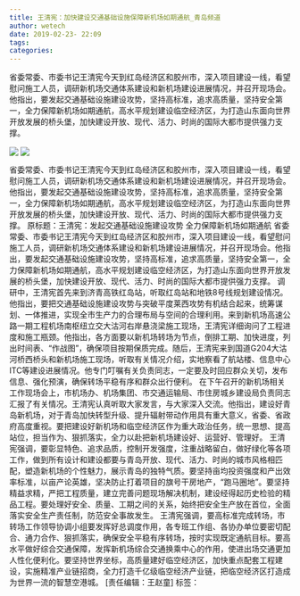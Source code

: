 ```yaml
---
title: 王清宪：加快建设交通基础设施保障新机场如期通航_青岛频道
author: wetech
date: 2019-02-23- 22:09
tags: 
categories: 
---
```

省委常委、市委书记王清宪今天到红岛经济区和胶州市，深入项目建设一线，看望慰问施工人员，调研新机场交通体系建设和新机场建设进展情况，并召开现场会。他指出，要发起交通基础设施建设攻势，坚持高标准，追求高质量，坚持安全第一，全力保障新机场如期通航，高水平规划建设临空经济区，为打造山东面向世界开放发展的桥头堡，加快建设开放、现代、活力、时尚的国际大都市提供强力支撑。
<!-- more -->
                
<img align="center" border="0" src="http://p0.ifengimg.com/a/2019_08/9899f606fde2424_size37_w500_h333.jpg" />
                
<img align="center" border="0" src="http://p2.ifengimg.com/a/2016/0810/204c433878d5cf9size1_w16_h16.png" />
                
            
省委常委、市委书记王清宪今天到红岛经济区和胶州市，深入项目建设一线，看望慰问施工人员，调研新机场交通体系建设和新机场建设进展情况，并召开现场会。他指出，要发起交通基础设施建设攻势，坚持高标准，追求高质量，坚持安全第一，全力保障新机场如期通航，高水平规划建设临空经济区，为打造山东面向世界开放发展的桥头堡，加快建设开放、现代、活力、时尚的国际大都市提供强力支撑。
原标题：王清宪：发起交通基础设施建设攻势 全力保障新机场如期通航
省委常委、市委书记王清宪今天到红岛经济区和胶州市，深入项目建设一线，看望慰问施工人员，调研新机场交通体系建设和新机场建设进展情况，并召开现场会。他指出，要发起交通基础设施建设攻势，坚持高标准，追求高质量，坚持安全第一，全力保障新机场如期通航，高水平规划建设临空经济区，为打造山东面向世界开放发展的桥头堡，加快建设开放、现代、活力、时尚的国际大都市提供强力支撑。
调研中，王清宪首先来到济青高铁红岛站，听取红岛站和地铁8号线规划建设情况。他指出，要把交通基础设施建设攻势与突破平度莱西攻势有机结合起来，统筹谋划、一体推进，实现全市生产力的合理布局与空间的合理利用。来到新机场高速公路一期工程机场南枢纽立交大沽河右岸悬浇梁施工现场，王清宪详细询问了工程进度和施工瓶颈。他指出，各方面要以新机场转场为节点，倒排工期、加快进度，列出时间表、“作战图”，确保项目按期保质完成。随后，王清宪来到国道G204大沽河桥西桥头和新机场施工现场，听取有关情况介绍，实地察看了航站楼、信息中心ITC等建设进展情况。他专门叮嘱有关负责同志，一定要及时回应群众关切，发布信息、强化预演，确保转场平稳有序和群众出行便利。
在下午召开的新机场相关工作现场会上，市机场办、机场集团、市交通运输局、市住房城乡建设局负责同志汇报了有关情况。王清宪认真听取大家发言，与大家深入交流。他指出，建设好青岛新机场，对于青岛加快转型升级、提升辐射带动作用具有重大意义，省委、省政府高度重视。要把建设好新机场和临空经济区作为重大政治任务，统一思想、提高站位，担当作为、狠抓落实，全力以赴把新机场建设好、运营好、管理好。
王清宪强调，要彰显特色、追求品质，控制开发强度，注重战略留白，做好绿化等各项工作，做到所有设计和建设都要与青岛开放、现代、活力、时尚的城市风格相匹配，塑造新机场的个性魅力，展示青岛的独特气质。要坚持亩均投资强度和产出效率标准，以亩产论英雄，坚决防止打着项目的旗号干房地产，“跑马圈地”。要坚持精益求精，严把工程质量，建立完善问题现场解决机制，建设经得起历史检验的精品工程。要处理好安全、质量、工期之间的关系，始终把安全生产放在首位，全面落实安全生产责任制，防范安全事故发生。
王清宪强调，要高标准完成转场，市转场工作领导协调小组要发挥好总调度作用，各专班工作组、各协办单位要密切配合、通力合作、狠抓落实，确保安全平稳有序转场，按时实现既定通航目标。要高水平做好综合交通保障，发挥新机场综合交通换乘中心的作用，使进出场交通更加人性化便利化。要坚持世界坐标，高质量建好临空经济区，加快重点配套工程建设，实施精准产业链招商，全力打造千亿级临空经济产业链，把临空经济区打造成为世界一流的智慧空港城。
[责任编辑：王赵童]
标签：
 
 
             
